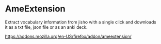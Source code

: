 # AmeExtension
Extract vocabulary information from jisho with a single click and downloads it as a txt file, json file or as an anki deck.

https://addons.mozilla.org/en-US/firefox/addon/ameextension/
